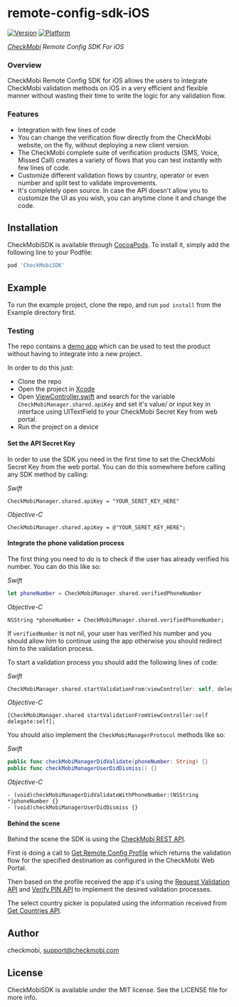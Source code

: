 # remote-config-sdk-iOS

[![Version](https://img.shields.io/cocoapods/v/CheckMobiSDK.svg?style=flat)](https://cocoapods.org/pods/CheckMobiSDK)
[![Platform](https://img.shields.io/cocoapods/p/CheckMobiSDK.svg?style=flat)](https://cocoapods.org/pods/CheckMobiSDK)

*[CheckMobi][1] Remote Config SDK For iOS*

### Overview

CheckMobi Remote Config SDK for iOS allows the users to integrate CheckMobi validation methods 
on iOS in a very efficient and flexible manner without wasting their time to write the logic for any validation flow.

### Features

- Integration with few lines of code 
- You can change the verification flow directly from the CheckMobi website, on the fly, without deploying a new client version.
- The CheckMobi complete suite of verification products (SMS, Voice, Missed Call) creates a variety of flows that you can test instantly with few lines of code.
- Customize different validation flows by country, operator or even number and split test to validate improvements.
- It's completely open source. In case the API doesn't allow you to customize the UI as you wish, you can anytime clone it and change the code.

## Installation

CheckMobiSDK is available through [CocoaPods](https://cocoapods.org). To install
it, simply add the following line to your Podfile:

```ruby
pod 'CheckMobiSDK'
```

## Example

To run the example project, clone the repo, and run `pod install` from the Example directory first.

### Testing

The repo contains a [demo app][2] which can be used to test the product without having to integrate into a new project.

In order to do this just:

- Clone the repo
- Open the project in [Xcode][3]
- Open [ViewController.swift][4] and search for the variable `CheckMobiManager.shared.apiKey` and set it's value/ or input key in interface using UITextField to your CheckMobi Secret Key from web portal.
- Run the project on a device

#### Set the API Secret Key

In order to use the SDK you need in the first time to set the CheckMobi Secret Key from the web portal. You can do this somewhere before calling any SDK method by calling:

*Swift*
```
CheckMobiManager.shared.apiKey = "YOUR_SERET_KEY_HERE"
```
*Objective-C*
```objc
CheckMobiManager.shared.apiKey = @"YOUR_SERET_KEY_HERE";
```

#### Integrate the phone validation process

The first thing you need to do is to check if the user has already verified his number. You can do this like so:

*Swift*
```swift
let phoneNumber = CheckMobiManager.shared.verifiedPhoneNumber
```
*Objective-C*
```objc
NSString *phoneNumber = CheckMobiManager.shared.verifiedPhoneNumber;
```

If `verifiedNumber` is not nil, your user has verified his number and you should allow him to continue using the app otherwise 
you should redirect him to the validation process.

To start a validation process you should add the following lines of code:

*Swift*
```swift
CheckMobiManager.shared.startValidationFrom(viewController: self, delegate: self)
```
*Objective-C*
```objc
[CheckMobiManager.shared startValidationFromViewController:self delegate:self];
```

You should also implement the `CheckMobiManagerProtocol` methods like so:

*Swift*
```swift
public func checkMobiManagerDidValidate(phoneNumber: String) {}
public func checkMobiManagerUserDidDismiss() {}
```
*Objective-C*
```objc
- (void)checkMobiManagerDidValidateWithPhoneNumber:(NSString *)phoneNumber {}
- (void)checkMobiManagerUserDidDismiss {}
```

#### Behind the scene

Behind the scene the SDK is using the [CheckMobi REST API][5]. 

First is doing a call to [Get Remote Config Profile][6] which returns the validation flow for the specified destination as 
configured in the CheckMobi Web Portal.

Then based on the profile received the app it's using the [Request Validation API][7] and [Verify PIN API][8] to implement the desired validation processes. 
   
The select country picker is populated using the information received from [Get Countries API][9].

## Author

checkmobi, support@checkmobi.com

## License

CheckMobiSDK is available under the MIT license. See the LICENSE file for more info.

[1]:https://checkmobi.com/
[2]:https://github.com/checkmobi/remote-config-sdk-ios/tree/master/Example
[3]:https://developer.apple.com/xcode/
[4]:https://github.com/checkmobi/remote-config-sdk-ios/blob/master/Example/CheckMobiSDK/ViewController.swift
[5]:https://checkmobi.com/documentation.html#/overview
[6]:https://checkmobi.com/documentation.html#/remote-config-profile-api
[7]:https://checkmobi.com/documentation.html#/request_validation
[8]:https://checkmobi.com/documentation.html#/verify_pin
[9]:https://checkmobi.com/documentation.html#/countries-list
